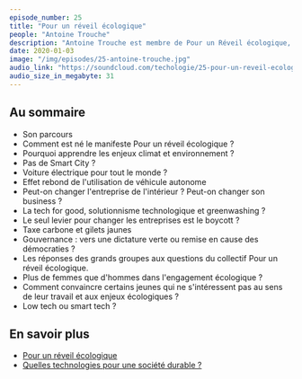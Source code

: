 ```yaml
---
episode_number: 25
title: "Pour un réveil écologique"
people: "Antoine Trouche"
description: "Antoine Trouche est membre de Pour un Réveil écologique, collectif qui est né dans la continuité du Manifeste Étudiant pour un Réveil Écologique, lancé en septembre 2018 et signé par près de 30 000 étudiants. Aujourd'hui le collectif travaille sur deux axes : réveiller son employeur et réveiller sa formation."
date: 2020-01-03
image: "/img/episodes/25-antoine-trouche.jpg"
audio_link: "https://soundcloud.com/techologie/25-pour-un-reveil-ecologique-avec-antoine-trouche"
audio_size_in_megabyte: 31
---
```


## Au sommaire

* Son parcours
* Comment est né le manifeste Pour un réveil écologique ?
* Pourquoi apprendre les enjeux climat et environnement ?
* Pas de Smart City ?
* Voiture électrique pour tout le monde ?
* Effet rebond de l'utilisation de véhicule autonome
* Peut-on changer l'entreprise de l'intérieur ? Peut-on changer son business ?
* La tech for good, solutionnisme technologique et greenwashing ?
* Le seul levier pour changer les entreprises est le boycott ?
* Taxe carbone et gilets jaunes
* Gouvernance : vers une dictature verte ou remise en cause des démocraties ?
* Les réponses des grands groupes aux questions du collectif Pour un réveil écologique.
* Plus de femmes que d'hommes dans l'engagement écologique ?
* Comment convaincre certains jeunes qui ne s'intéressent pas au sens de leur travail et aux enjeux écologiques ?
* Low tech ou smart tech ?

## En savoir plus

* [Pour un réveil écologique](https://pour-un-reveil-ecologique.org/fr/)
* [Quelles technologies pour une société durable ?](https://atterrissage.org/technologies-societe-durable-65514b474700)
